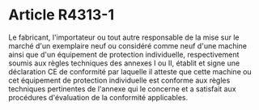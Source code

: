 # Article R4313-1

Le fabricant, l'importateur ou tout autre responsable de la mise sur le marché d'un exemplaire neuf ou considéré comme neuf d'une machine ainsi que d'un équipement de protection individuelle, respectivement soumis aux règles techniques des annexes I ou II, établit et signe une déclaration CE de conformité par laquelle il atteste que cette machine ou cet équipement de protection individuelle est conforme aux règles techniques pertinentes de l'annexe qui le concerne et a satisfait aux procédures d'évaluation de la conformité applicables.